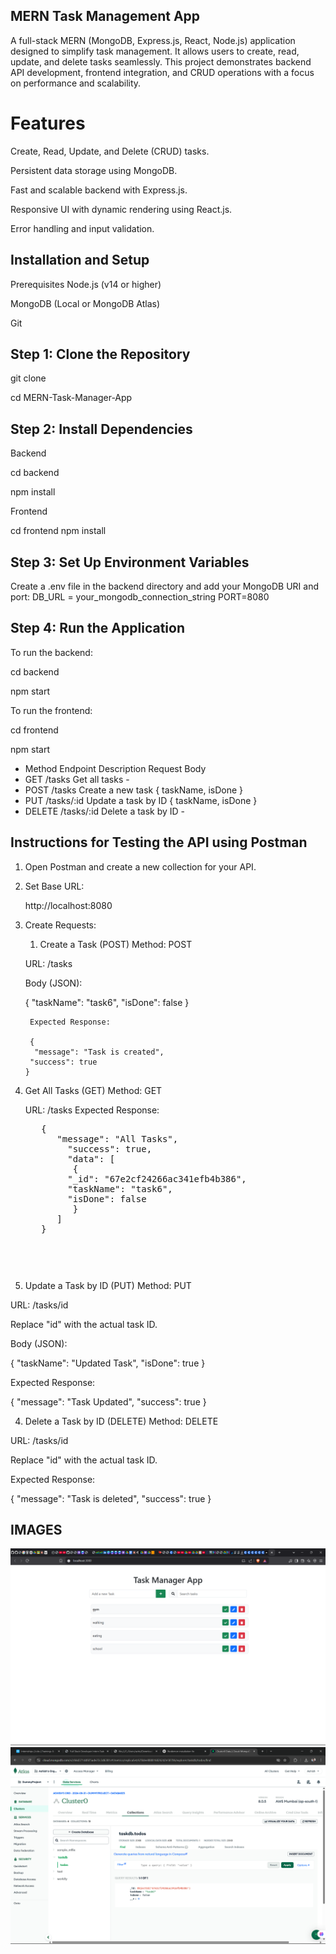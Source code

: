 ## MERN Task Management App
A full-stack MERN (MongoDB, Express.js, React, Node.js) application designed to simplify task management. It allows users to create, read, update, and delete tasks seamlessly. This project demonstrates backend API development, frontend integration, and CRUD operations with a focus on performance and scalability.

# Features
 Create, Read, Update, and Delete (CRUD) tasks.

 Persistent data storage using MongoDB.

 Fast and scalable backend with Express.js.

 Responsive UI with dynamic rendering using React.js.

 Error handling and input validation.



 ## Installation and Setup
Prerequisites
Node.js (v14 or higher)

MongoDB (Local or MongoDB Atlas)

Git




## Step 1: Clone the Repository


  git clone [<repository-url>](https://github.com/Ashish-7u/TaskManagementApp)
  

  
  cd MERN-Task-Manager-App
  





## Step 2: Install Dependencies
Backend

   cd backend
  


  npm install
 




Frontend

cd frontend
npm install







## Step 3: Set Up Environment Variables
Create a .env file in the backend directory and add your MongoDB URI and port:
DB_URL = your_mongodb_connection_string
PORT=8080




## Step 4: Run the Application
To run the backend:
 
   cd backend
 


 
   npm start
  



To run the frontend:
 
   cd frontend
 
   
   npm start
  





- Method   Endpoint        Description              Request Body
- GET      /tasks          Get all tasks            -
- POST     /tasks          Create a new task        { taskName,  isDone } 
- PUT      /tasks/:id      Update a task by ID      { taskName,  isDone } 
- DELETE   /tasks/:id      Delete a task by ID      -





## Instructions for Testing the API using Postman

1. Open Postman and create a new collection for your API.

2. Set Base URL:

   http://localhost:8080
 
  
3. Create Requests:
    1. Create a Task (POST)
       Method: POST

      URL: /tasks
     
     Body (JSON):  

 
      {
         "taskName": "task6",
        "isDone": false
      } 

     

        Expected Response:
        
        {
         "message": "Task is created",
        "success": true
       }
       
2. Get All Tasks (GET)
      Method: GET

      URL: /tasks
      Expected Response:
      <pre>
      {
         "message": "All Tasks",
           "success": true,
           "data": [
            {
           "_id": "67e2cf24266ac341efb4b386",
           "taskName": "task6",
           "isDone": false
            }
         ]
      }
      <pre>

3. Update a Task by ID (PUT)
Method: PUT

URL: /tasks/id

Replace "id" with the actual task ID.

Body (JSON):

{
  "taskName": "Updated Task",
  "isDone": true
}


Expected Response:

{
  "message": "Task Updated",
  "success": true
}


4. Delete a Task by ID (DELETE)
Method: DELETE

URL: /tasks/id

Replace "id" with the actual task ID.

Expected Response:

{
  "message": "Task is deleted",
  "success": true
}


## IMAGES
![Task Management App](./assets/TaskManager.png)
![DataBase](./assets/DataBase.png)










  



